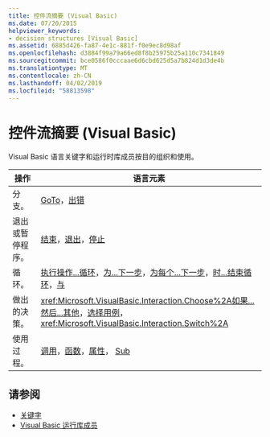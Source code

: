 ```yaml
---
title: 控件流摘要 (Visual Basic)
ms.date: 07/20/2015
helpviewer_keywords:
- decision structures [Visual Basic]
ms.assetid: 6885d426-fa87-4e1c-881f-f0e9ec8d98af
ms.openlocfilehash: d3884f99a79a66ed8f8b25975b25a110c7341849
ms.sourcegitcommit: bce0586f0cccaae6d6cbd625d5a7b824d1d3de4b
ms.translationtype: MT
ms.contentlocale: zh-CN
ms.lasthandoff: 04/02/2019
ms.locfileid: "58813598"
---
```

# <a name="control-flow-summary-visual-basic"></a>控件流摘要 (Visual Basic)
Visual Basic 语言关键字和运行时库成员按目的组织和使用。  
  
|操作|语言元素|  
|------------|----------------------|  
|分支。|[GoTo](../../../visual-basic/language-reference/statements/goto-statement.md)，[出错](../../../visual-basic/language-reference/statements/on-error-statement.md)|  
|退出或暂停程序。|[结束](../../../visual-basic/language-reference/statements/end-statement.md)，[退出](../../../visual-basic/language-reference/statements/exit-statement.md)，[停止](../../../visual-basic/language-reference/statements/stop-statement.md)|  
|循环。|[执行操作...循环](../../../visual-basic/language-reference/statements/do-loop-statement.md)，[为...下一步](../../../visual-basic/language-reference/statements/for-next-statement.md)，[为每个...下一步](../../../visual-basic/language-reference/statements/for-each-next-statement.md)，[时...结束循环](../../../visual-basic/language-reference/statements/while-end-while-statement.md)，[与](../../../visual-basic/language-reference/statements/with-end-with-statement.md)|  
|做出的决策。|<xref:Microsoft.VisualBasic.Interaction.Choose%2A>[如果...然后...其他](../../../visual-basic/language-reference/statements/if-then-else-statement.md)，[选择用例](../../../visual-basic/language-reference/statements/select-case-statement.md)， <xref:Microsoft.VisualBasic.Interaction.Switch%2A>|  
|使用过程。|[调用](../../../visual-basic/language-reference/statements/call-statement.md)，[函数](../../../visual-basic/language-reference/statements/function-statement.md)，[属性](../../../visual-basic/language-reference/statements/property-statement.md)， [Sub](../../../visual-basic/language-reference/statements/sub-statement.md)|  
  
## <a name="see-also"></a>请参阅

- [关键字](../../../visual-basic/language-reference/keywords/index.md)
- [Visual Basic 运行库成员](../../../visual-basic/language-reference/runtime-library-members.md)
